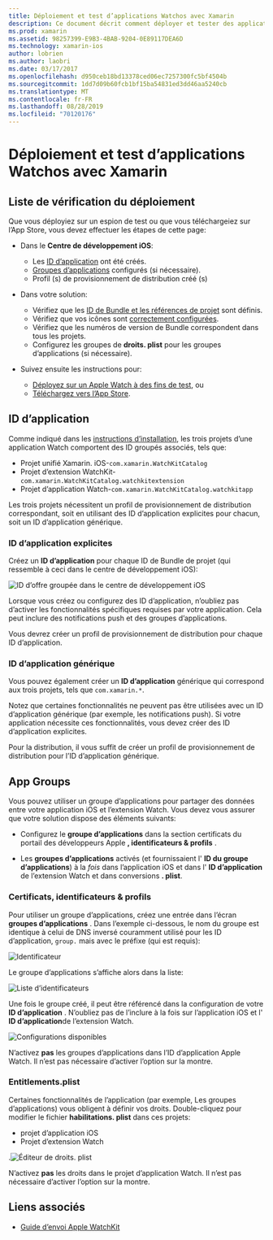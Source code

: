 ```yaml
---
title: Déploiement et test d’applications Watchos avec Xamarin
description: Ce document décrit comment déployer et tester des applications Watchos générées avec Xamarin. Il fournit une liste de vérification du déploiement, traite des ID d’application explicites et génériques, et examine les groupes d’applications.
ms.prod: xamarin
ms.assetid: 98257399-E9B3-4BAB-9204-0E89117DEA6D
ms.technology: xamarin-ios
author: lobrien
ms.author: laobri
ms.date: 03/17/2017
ms.openlocfilehash: d950ceb18bd13378ced06ec7257300fc5bf4504b
ms.sourcegitcommit: 1dd7d09b60fcb1bf15ba54831ed3dd46aa5240cb
ms.translationtype: MT
ms.contentlocale: fr-FR
ms.lasthandoff: 08/28/2019
ms.locfileid: "70120176"
---
```

# <a name="deploying-and-testing-watchos-apps-with-xamarin"></a>Déploiement et test d’applications Watchos avec Xamarin

## <a name="deployment-checklist"></a>Liste de vérification du déploiement

Que vous déployiez sur un espion de test ou que vous téléchargeiez sur l’App Store, vous devez effectuer les étapes de cette page:

- Dans le **Centre de développement iOS**:
  - Les [ID d’application](#App_IDs) ont été créés.
  - [Groupes d’applications](#App_Groups) configurés (si nécessaire).
  - Profil (s) de provisionnement de distribution créé (s)

- Dans votre solution:

  - Vérifiez que les [ID de Bundle et les références de projet](~/ios/watchos/get-started/installation.md) sont définis.
  - Vérifiez que vos icônes sont [correctement configurées](~/ios/watchos/app-fundamentals/icons.md).
  - Vérifiez que les numéros de version de Bundle correspondent dans tous les projets.
  - Configurez les groupes de **droits. plist** pour les groupes d’applications (si nécessaire).

- Suivez ensuite les instructions pour:
  - [Déployez sur un Apple Watch à des fins de test](~/ios/watchos/deploy-test/device.md), ou
  - [Téléchargez vers l’App Store](~/ios/watchos/deploy-test/appstore.md).

<a name="App_IDs"/>

## <a name="app-ids"></a>ID d’application

Comme indiqué dans les [instructions d’installation](~/ios/watchos/get-started/installation.md), les trois projets d’une application Watch comportent des ID groupés associés, tels que:

- Projet unifié Xamarin. iOS-`com.xamarin.WatchKitCatalog`
- Projet d’extension WatchKit-`com.xamarin.WatchKitCatalog.watchkitextension`
- Projet d’application Watch-`com.xamarin.WatchKitCatalog.watchkitapp`

Les trois projets nécessitent un profil de provisionnement de distribution correspondant, soit en utilisant des ID d’application explicites pour chacun, soit un ID d’application générique.

### <a name="explicit-app-ids"></a>ID d’application explicites

Créez un **ID d’application** pour chaque ID de Bundle de projet (qui ressemble à ceci dans le centre de développement iOS):

![ID d’offre groupée dans le centre de développement iOS](images/appids-specific-sml.png)

Lorsque vous créez ou configurez des ID d’application, n’oubliez pas d’activer les fonctionnalités spécifiques requises par votre application. Cela peut inclure des notifications push et des groupes d’applications.

Vous devrez créer un profil de provisionnement de distribution pour chaque ID d’application.

### <a name="wildcard-app-id"></a>ID d’application générique

Vous pouvez également créer un **ID d’application** générique qui correspond aux trois projets, tels que `com.xamarin.*`.

Notez que certaines fonctionnalités ne peuvent pas être utilisées avec un ID d’application générique (par exemple, les notifications push). Si votre application nécessite ces fonctionnalités, vous devez créer des ID d’application explicites.

Pour la distribution, il vous suffit de créer un profil de provisionnement de distribution pour l’ID d’application générique.

<a name="App_Groups" />

## <a name="app-groups"></a>App Groups

Vous pouvez utiliser un groupe d’applications pour partager des données entre votre application iOS et l’extension Watch. Vous devez vous assurer que votre solution dispose des éléments suivants:

- Configurez le **groupe d’applications** dans la section certificats du portail des développeurs Apple **, identificateurs & profils** .

- Les **groupes d’applications** activés (et fournissaient l' **ID du groupe d’applications**) à la *fois* dans l’application iOS et dans l' **ID d’application** de l’extension Watch et dans conversions **. plist**.

### <a name="certificates-identifiers--profiles"></a>Certificats, identificateurs & profils

Pour utiliser un groupe d’applications, créez une entrée dans l’écran **groupes d’applications** . Dans l’exemple ci-dessous, le nom du groupe est identique à celui de DNS inversé couramment utilisé pour les ID d’application, `group.` mais avec le préfixe (qui est requis):

![Identificateur](images/appgroups-new-sml.png)

Le groupe d’applications s’affiche alors dans la liste:

![Liste d’identificateurs](images/appgroups-setup-sml.png)

Une fois le groupe créé, il peut être référencé dans la configuration de votre **ID d’application** . N’oubliez pas de l’inclure à la fois sur l’application iOS et l' **ID d’application**de l’extension Watch.

![Configurations disponibles](images/appgroups-sml.png)

N’activez **pas** les groupes d’applications dans l’ID d’application Apple Watch. Il n’est pas nécessaire d’activer l’option sur la montre.

### <a name="entitlementsplist"></a>Entitlements.plist

Certaines fonctionnalités de l’application (par exemple, Les groupes d’applications) vous obligent à définir vos droits.
Double-cliquez pour modifier le fichier **habilitations. plist** dans ces projets:

- projet d’application iOS
- Projet d’extension Watch

.![Éditeur de droits. plist](images/entitlements-plist-sml.png)

N’activez **pas** les droits dans le projet d’application Watch. Il n’est pas nécessaire d’activer l’option sur la montre.

## <a name="related-links"></a>Liens associés

- [Guide d’envoi Apple WatchKit](https://developer.apple.com/app-store/watch/)
